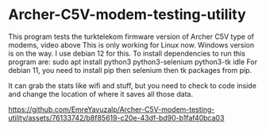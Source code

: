 # Archer-C5V-modem-testing-utility
This program tests the turktelekom firmware version of Archer C5V type of modems, video above
This is only working for Linux now. Windows version is on the way. I use debian 12 for this. To install dependencies to run this program are:
sudo apt install python3 python3-selenium python3-tk idle
For debian 11, you need to install pip then selenium then tk packages from pip.

It can grab the stats like wifi and stuff, but you need to check to code inside and change the location of where it saves all those data. 

https://github.com/EmreYavuzalp/Archer-C5V-modem-testing-utility/assets/76133742/b8f85619-c20e-43df-bd90-b1faf40bca03

